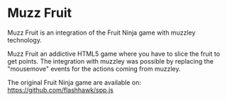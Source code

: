 # Muzz Fruit


Muzz Fruit is an integration of the Fruit Ninja game with muzzley technology.

Muzz Fruit an addictive HTML5 game where you have to slice the fruit to   get points.
The integration with muzzley was possible by replacing the "mousemove" events for the actions coming from muzzley.

The original Fruit Ninja game are available on: https://github.com/flashhawk/spp.js

